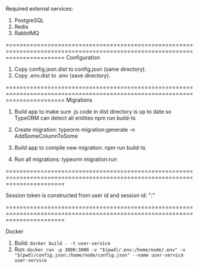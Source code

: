 Required external services:

1. PostgreSQL
2. Redis
3. RabbitMQ

=============================================================================================================================
Configuration

1. Copy config.json.dist to config.json (same directory).
2. Copy .env.dist to .env (save directory).

=============================================================================================================================
Migrations

1. Build app to make sure .js code in dist directory is up to date so TypeORM can detect all entities
   npm run build-ts

2. Create migration:
   typeorm migration:generate -n AddSomeColumnToSome

3. Build app to compile new migration:
   npm run build-ts

4. Run all migrations:
   typeorm migration:run

=============================================================================================================================

Session token is constructed from user id and session id: "<userId>:<sessionId>"

=============================================================================================================================

Docker

1. Build: `docker build . -t user-service`
2. Run: `docker run -p 3000:3000 -v "$(pwd)/.env:/home/node/.env" -v "$(pwd)/config.json:/home/node/config.json" --name user-service user-service`
